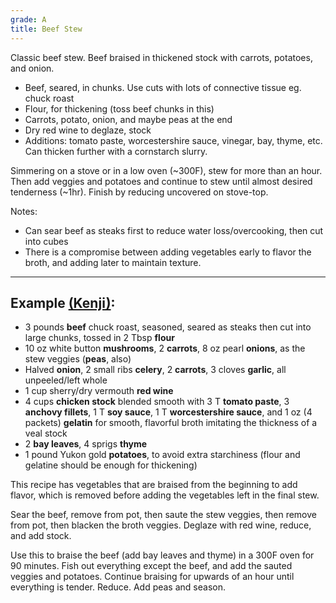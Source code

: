 ```yaml
---
grade: A
title: Beef Stew
---
```


Classic beef stew. Beef braised in thickened stock with carrots, potatoes, and onion.



- Beef, seared, in chunks. Use cuts with lots of connective tissue eg. chuck roast
- Flour, for thickening (toss beef chunks in this)
- Carrots, potato, onion, and maybe peas at the end
- Dry red wine to deglaze, stock
- Additions: tomato paste, worcestershire sauce, vinegar, bay, thyme, etc. Can thicken further with a cornstarch slurry.

Simmering on a stove or in a low oven (~300F), stew for more than an hour. Then add veggies and potatoes 
and continue to stew until almost desired tenderness (~1hr). Finish by reducing uncovered on stove-top. 

Notes:
- Can sear beef as steaks first to reduce water loss/overcooking, then cut 
into cubes
- There is a compromise between adding vegetables early to flavor the broth, and
adding later to maintain texture. 

---

## Example [(Kenji)](https://www.seriouseats.com/all-american-beef-stew-recipe):
- 3 pounds **beef** chuck roast, seasoned, seared as steaks then cut into large 
chunks, tossed in 2 Tbsp **flour**
- 10 oz white button **mushrooms**, 2 **carrots**, 8 oz pearl **onions**, as the stew veggies (**peas**, also)
- Halved **onion**, 2 small ribs **celery**, 2 **carrots**, 3 cloves **garlic**, all unpeeled/left whole
- 1 cup sherry/dry vermouth **red wine**
- 4 cups **chicken stock** blended smooth with 3 T **tomato paste**, 3 **anchovy fillets**,
1 T **soy sauce**, 1 T **worcestershire sauce**, and 1 oz (4 packets) **gelatin** for 
smooth, flavorful broth imitating the thickness of a veal stock
- 2 **bay leaves**, 4 sprigs **thyme**
- 1 pound Yukon gold **potatoes**, to avoid extra starchiness (flour and gelatine should be enough for thickening)

This recipe has vegetables that are braised from the beginning to add flavor, which is removed
before adding the vegetables left in the final stew.  

Sear the beef, remove from pot, then saute the stew veggies, then remove from pot, then
blacken the broth veggies. Deglaze with red wine, reduce, and add stock.  

Use this to braise the beef (add bay leaves and thyme) in a 300F oven for 90 minutes.
Fish out everything except the beef, and add the sauted veggies and potatoes. Continue 
braising for upwards of an hour until everything is tender. Reduce. Add peas and season.